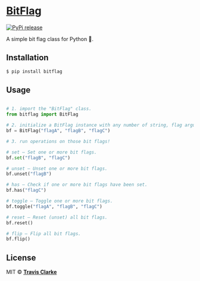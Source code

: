 # [BitFlag](https://pypi.org/project/bitflag/)

[![PyPi release](https://img.shields.io/pypi/v/bitflag.svg)](https://pypi.org/project/bitflag/)

A simple bit flag class for Python 🐍.

## Installation

```bash
$ pip install bitflag
```

## Usage

```python

# 1. import the "BitFlag" class.
from bitflag import BitFlag

# 2. initialize a BitFlag instance with any number of string, flag arguments.
bf = BitFlag("flagA", "flagB", "flagC")

# 3. run operations on those bit flags!

# set – Set one or more bit flags.
bf.set("flagB", "flagC")

# unset – Unset one or more bit flags.
bf.unset("flagB")

# has – Check if one or more bit flags have been set.
bf.has("flagC")

# toggle – Toggle one or more bit flags.
bf.toggle("flagA", "flagB", "flagC")

# reset – Reset (unset) all bit flags.
bf.reset()

# flip – Flip all bit flags.
bf.flip()

```

## License

MIT &copy; [**Travis Clarke**](https://blog.travismclarke.com/)
